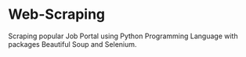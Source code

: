 # Web-Scraping
Scraping popular Job Portal using Python Programming Language with packages Beautiful Soup and Selenium.
